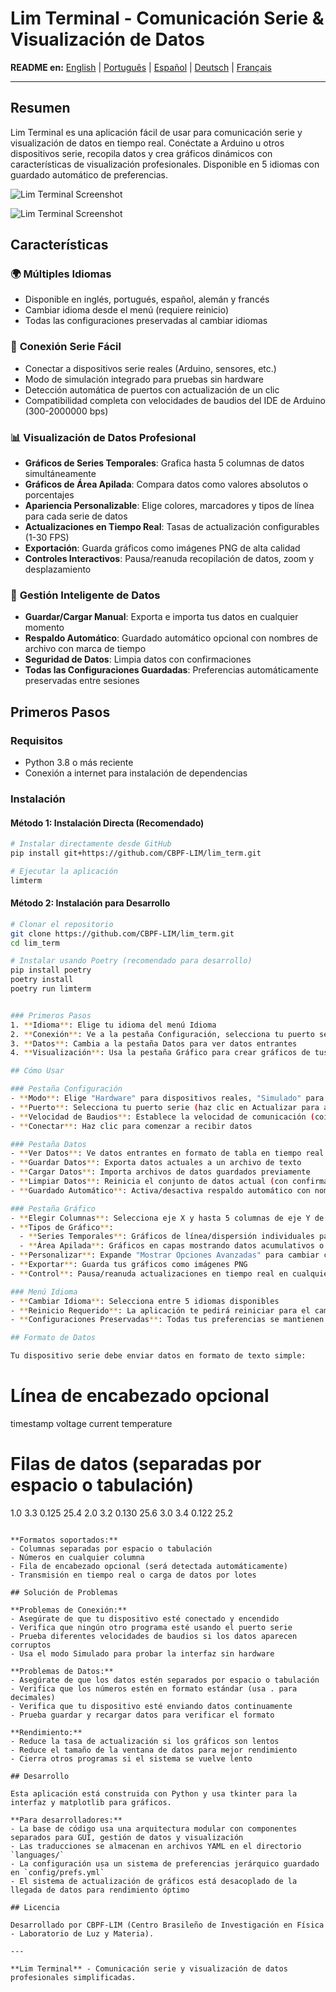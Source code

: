 # Lim Terminal - Comunicación Serie & Visualización de Datos

**README en:** [English](../README.md) | [Português](README_pt-br.md) | [Español](README_es.md) | [Deutsch](README_de.md) | [Français](README_fr.md)

---

## Resumen

Lim Terminal es una aplicación fácil de usar para comunicación serie y visualización de datos en tiempo real. Conéctate a Arduino u otros dispositivos serie, recopila datos y crea gráficos dinámicos con características de visualización profesionales. Disponible en 5 idiomas con guardado automático de preferencias.

![Lim Terminal Screenshot](shot.png)

![Lim Terminal Screenshot](shot_stacked.png)

## Características

### 🌍 **Múltiples Idiomas**
- Disponible en inglés, portugués, español, alemán y francés
- Cambiar idioma desde el menú (requiere reinicio)
- Todas las configuraciones preservadas al cambiar idiomas

### 📡 **Conexión Serie Fácil**
- Conectar a dispositivos serie reales (Arduino, sensores, etc.)
- Modo de simulación integrado para pruebas sin hardware
- Detección automática de puertos con actualización de un clic
- Compatibilidad completa con velocidades de baudios del IDE de Arduino (300-2000000 bps)

### 📊 **Visualización de Datos Profesional**
- **Gráficos de Series Temporales**: Grafica hasta 5 columnas de datos simultáneamente
- **Gráficos de Área Apilada**: Compara datos como valores absolutos o porcentajes
- **Apariencia Personalizable**: Elige colores, marcadores y tipos de línea para cada serie de datos
- **Actualizaciones en Tiempo Real**: Tasas de actualización configurables (1-30 FPS)
- **Exportación**: Guarda gráficos como imágenes PNG de alta calidad
- **Controles Interactivos**: Pausa/reanuda recopilación de datos, zoom y desplazamiento

### 💾 **Gestión Inteligente de Datos**
- **Guardar/Cargar Manual**: Exporta e importa tus datos en cualquier momento
- **Respaldo Automático**: Guardado automático opcional con nombres de archivo con marca de tiempo
- **Seguridad de Datos**: Limpia datos con confirmaciones
- **Todas las Configuraciones Guardadas**: Preferencias automáticamente preservadas entre sesiones

## Primeros Pasos

### Requisitos
- Python 3.8 o más reciente
- Conexión a internet para instalación de dependencias

### Instalación

#### Método 1: Instalación Directa (Recomendado)
```bash
# Instalar directamente desde GitHub
pip install git+https://github.com/CBPF-LIM/lim_term.git

# Ejecutar la aplicación
limterm
```

#### Método 2: Instalación para Desarrollo
```bash
# Clonar el repositorio
git clone https://github.com/CBPF-LIM/lim_term.git
cd lim_term

# Instalar usando Poetry (recomendado para desarrollo)
pip install poetry
poetry install
poetry run limterm


### Primeros Pasos
1. **Idioma**: Elige tu idioma del menú Idioma
2. **Conexión**: Ve a la pestaña Configuración, selecciona tu puerto serie y velocidad de baudios
3. **Datos**: Cambia a la pestaña Datos para ver datos entrantes
4. **Visualización**: Usa la pestaña Gráfico para crear gráficos de tus datos

## Cómo Usar

### Pestaña Configuración
- **Modo**: Elige "Hardware" para dispositivos reales, "Simulado" para pruebas
- **Puerto**: Selecciona tu puerto serie (haz clic en Actualizar para actualizar la lista)
- **Velocidad de Baudios**: Establece la velocidad de comunicación (coincide con la configuración de tu dispositivo)
- **Conectar**: Haz clic para comenzar a recibir datos

### Pestaña Datos
- **Ver Datos**: Ve datos entrantes en formato de tabla en tiempo real
- **Guardar Datos**: Exporta datos actuales a un archivo de texto
- **Cargar Datos**: Importa archivos de datos guardados previamente
- **Limpiar Datos**: Reinicia el conjunto de datos actual (con confirmación)
- **Guardado Automático**: Activa/desactiva respaldo automático con nombres de archivo con marca de tiempo

### Pestaña Gráfico
- **Elegir Columnas**: Selecciona eje X y hasta 5 columnas de eje Y de tus datos
- **Tipos de Gráfico**:
  - **Series Temporales**: Gráficos de línea/dispersión individuales para cada serie de datos
  - **Área Apilada**: Gráficos en capas mostrando datos acumulativos o porcentajes
- **Personalizar**: Expande "Mostrar Opciones Avanzadas" para cambiar colores, marcadores, tasa de actualización
- **Exportar**: Guarda tus gráficos como imágenes PNG
- **Control**: Pausa/reanuda actualizaciones en tiempo real en cualquier momento

### Menú Idioma
- **Cambiar Idioma**: Selecciona entre 5 idiomas disponibles
- **Reinicio Requerido**: La aplicación te pedirá reiniciar para el cambio de idioma
- **Configuraciones Preservadas**: Todas tus preferencias se mantienen al cambiar idiomas

## Formato de Datos

Tu dispositivo serie debe enviar datos en formato de texto simple:

```
# Línea de encabezado opcional
timestamp voltage current temperature

# Filas de datos (separadas por espacio o tabulación)
1.0 3.3 0.125 25.4
2.0 3.2 0.130 25.6
3.0 3.4 0.122 25.2
```

**Formatos soportados:**
- Columnas separadas por espacio o tabulación
- Números en cualquier columna
- Fila de encabezado opcional (será detectada automáticamente)
- Transmisión en tiempo real o carga de datos por lotes

## Solución de Problemas

**Problemas de Conexión:**
- Asegúrate de que tu dispositivo esté conectado y encendido
- Verifica que ningún otro programa esté usando el puerto serie
- Prueba diferentes velocidades de baudios si los datos aparecen corruptos
- Usa el modo Simulado para probar la interfaz sin hardware

**Problemas de Datos:**
- Asegúrate de que los datos estén separados por espacio o tabulación
- Verifica que los números estén en formato estándar (usa . para decimales)
- Verifica que tu dispositivo esté enviando datos continuamente
- Prueba guardar y recargar datos para verificar el formato

**Rendimiento:**
- Reduce la tasa de actualización si los gráficos son lentos
- Reduce el tamaño de la ventana de datos para mejor rendimiento
- Cierra otros programas si el sistema se vuelve lento

## Desarrollo

Esta aplicación está construida con Python y usa tkinter para la interfaz y matplotlib para gráficos.

**Para desarrolladores:**
- La base de código usa una arquitectura modular con componentes separados para GUI, gestión de datos y visualización
- Las traducciones se almacenan en archivos YAML en el directorio `languages/`
- La configuración usa un sistema de preferencias jerárquico guardado en `config/prefs.yml`
- El sistema de actualización de gráficos está desacoplado de la llegada de datos para rendimiento óptimo

## Licencia

Desarrollado por CBPF-LIM (Centro Brasileño de Investigación en Física - Laboratorio de Luz y Materia).

---

**Lim Terminal** - Comunicación serie y visualización de datos profesionales simplificadas.
